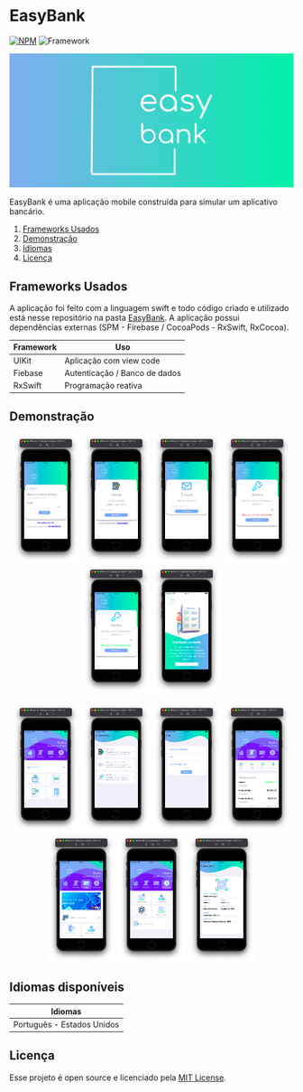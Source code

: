 # EasyBank 
[![NPM](https://img.shields.io/npm/l/react)](https://github.com/PedroRoca7/AppBank/blob/main/LICENSE) 
![Framework](https://img.shields.io/badge/framework-UIKit-red?logo=Swift)

![Capa](https://github.com/PedroRoca7/AppBank/blob/main/FilesImages/easyBackground.png)

EasyBank é uma aplicação mobile construída para simular um aplicativo bancário.

1. [Frameworks Usados](#frameworks-usados)
2. [Demonstração](#demonstração)
3. [Idiomas](#idiomas-disponíveis)
4. [Licença](#licença)

## Frameworks Usados
A aplicação foi feito com a linguagem swift e todo código criado e utilizado está nesse repositório na pasta [EasyBank](https://github.com/PedroRoca7/AppBank). 
A aplicação possui dependências externas (SPM - Firebase / CocoaPods - RxSwift, RxCocoa).

| **Framework** |   **Uso**  
|---------------|-----------
| UIKit         | Aplicação com view code
| Fiebase       | Autenticação / Banco de dados
| RxSwift       | Programação reativa

## Demonstração
<p align="center">
    <img width=24% src="https://github.com/PedroRoca7/AppBank/blob/main/FilesImages/login.png"/>
    <img width=24% src="https://github.com/PedroRoca7/AppBank/blob/main/FilesImages/registerName.png"/>
    <img width=24% src="https://github.com/PedroRoca7/AppBank/blob/main/FilesImages/registerEmail.png"/>
    <img width=24% src="https://github.com/PedroRoca7/AppBank/blob/main/FilesImages/registerPassword.png"/>
    <img width=24% src="https://github.com/PedroRoca7/AppBank/blob/main/FilesImages/registerPassword2.png"/>
    <img width=24% src="https://github.com/PedroRoca7/AppBank/blob/main/FilesImages/request.png"/>
</p>
<p align="center">
    <img width=24% src="https://github.com/PedroRoca7/AppBank/blob/main/FilesImages/homeWallet.png"/>
    <img width=24% src="https://github.com/PedroRoca7/AppBank/blob/main/FilesImages/transfer.png"/>
    <img width=24% src="https://github.com/PedroRoca7/AppBank/blob/main/FilesImages/pix.png"/>
    <img width=24% src="https://github.com/PedroRoca7/AppBank/blob/main/FilesImages/homeTransactions.png"/>
    <img width=24% src="https://github.com/PedroRoca7/AppBank/blob/main/FilesImages/imageCreditCard.png"/>
    <img width=24% src="https://github.com/PedroRoca7/AppBank/blob/main/FilesImages/homeMyAccount.png"/>
    <img width=24% src="https://github.com/PedroRoca7/AppBank/blob/main/FilesImages/myData.png"/>
</p>

## Idiomas disponíveis
|     **Idiomas**     |
|---------------------|
| Português - Estados Unidos  |

## Licença
Esse projeto é open source e licenciado pela [MIT License](https://github.com/PedroRoca7/AppBank/blob/main/LICENSE).
